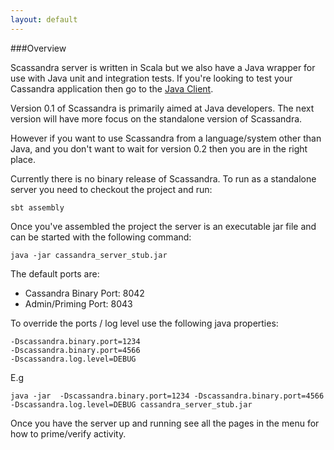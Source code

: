 ```yaml
---
layout: default
---
```


###Overview

Scassandra server is written in Scala but we also have a Java wrapper for use with Java unit and integration tests.
If you're looking to test your Cassandra application then go to the [Java Client](www.scassandra.org/java-lcient).

Version 0.1 of Scassandra is primarily aimed at Java developers. The next version will have more focus on the standalone version of Scassandra.

However if you want to use Scassandra from a language/system other than Java, and you don't want to wait for version 0.2 then you are in the right place.

Currently there is no binary release of Scassandra. To run as a standalone server you need to checkout the project and run:

```
sbt assembly
```

Once you've assembled the project the server is an executable jar file and can be started with the following command:

```
java -jar cassandra_server_stub.jar
```

The default ports are:

* Cassandra Binary Port: 8042
* Admin/Priming Port: 8043

To override the ports / log level use the following java properties:
```
-Dscassandra.binary.port=1234
-Dscassandra.binary.port=4566
-Dscassandra.log.level=DEBUG
```

E.g
```
java -jar  -Dscassandra.binary.port=1234 -Dscassandra.binary.port=4566 -Dscassandra.log.level=DEBUG cassandra_server_stub.jar
```

Once you have the server up and running see all the pages in the menu for how to prime/verify activity.





